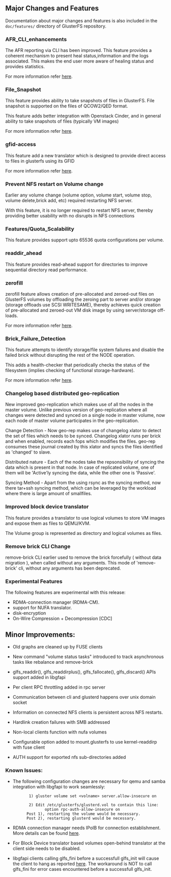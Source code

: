 ## Major Changes and Features

Documentation about major changes and features is also included in the `doc/features/` directory of GlusterFS repository.

### AFR_CLI_enhancements

The AFR reporting via CLI has been improved. This feature provides a coherent
mechanism to present heal status,information and the logs associated.
This makes the end user more aware of healing status and provides statistics.

For more information refer [here](https://github.com/gluster/glusterfs-specs/blob/master/done/GlusterFS%203.5/AFR%20CLI%20enhancements.md).

### File_Snapshot

This feature provides ability to take snapshots of files in GlusterFS.
File snapshot is supported on the files of QCOW2/QED format.

This feature adds better integration with Openstack Cinder, and
in general ability to take snapshots of files (typically VM images)

For more information refer [here](https://github.com/gluster/glusterfs-specs/blob/master/done/GlusterFS%203.5/File%20Snapshot.md).

### gfid-access

This feature add a new translator which is designed to provide direct access
to files in glusterfs using its GFID

For more information refer [here](https://github.com/gluster/glusterfs-specs/blob/master/done/GlusterFS%203.5/gfid%20access.md).

### Prevent NFS restart on Volume change
Earlier any volume change (volume option, volume start, volume stop, volume
delete,brick add, etc) required restarting NFS server.

With this feature, it is no longer required to restart NFS server, thereby
providing better usability with no disrupts in NFS connections

### Features/Quota_Scalability

This feature provides support upto 65536 quota configurations per volume.

### readdir_ahead

This feature provides read-ahead support for directories to improve sequential
directory read performance.

### zerofill

zerofill feature allows creation of pre-allocated and zeroed-out files on
GlusterFS volumes by offloading the zeroing part to server and/or storage
(storage offloads use SCSI WRITESAME), thereby achieves quick creation of
 pre-allocated and zeroed-out VM disk image by using server/storage off-loads.

For more information refer [here](https://github.com/gluster/glusterfs-specs/blob/master/done/GlusterFS%203.5/Zerofill.md).

### Brick_Failure_Detection

This feature attempts to identify storage/file system failures and disable
the failed brick without disrupting the rest of the NODE operation.

This adds a health-checker that periodically checks the status of the
filesystem (implies checking of functional storage-hardware).

For more information refer [here](https://github.com/gluster/glusterfs-specs/blob/master/done/GlusterFS%203.5/Brick%20Failure%20Detection.md).

### Changelog based distributed geo-replication

New improved geo-replication which makes use of all the nodes in the master volume.
Unlike previous version of geo-replication where all changes were detected and synced
on a single node in master volume, now each node of master volume participates in the
geo-replication.

Change Detection - Now geo-rep makes use of changelog xlator to detect the set of files
which needs to be synced. Changelog xlator runs per brick and when enabled, records
each fops which modifies the files. geo-rep consumes these journal created by this
xlator and syncs the files identified as 'changed' to slave.

Distributed nature - Each of the nodes take the repsonsibility of syncing the data
which is present in that node. In case of replicated volume, one of them will be
'Active'ly syncing the data, while the other one is 'Passive'.

Syncing Method - Apart from the using rsync as the syncing method, now there tar+ssh
syncing method, which can be leveraged by the workload where there is large amount
of smallfiles.

### Improved block device translator

This feature provides a translator to use logical volumes to store VM images
and expose them as files to QEMU/KVM.

The Volume group is represented as directory and logical volumes as files.

### Remove brick CLI Change

remove-brick CLI earlier used to remove the brick forcefully ( without data migration ),
when called without any arguments. This mode of 'remove-brick' cli, without any
arguments  has been deprecated.

### Experimental Features

The following features are experimental with this release:

- RDMA-connection manager (RDMA-CM).
- support for NUFA translator.
- disk-encryption
- On-Wire Compression + Decompression [CDC]

## Minor Improvements:

- Old graphs are cleaned up by FUSE clients

- New command "volume status tasks" introduced to track asynchronous tasks like rebalance and remove-brick

- glfs_readdir(), glfs_readdirplus(), glfs_fallocate(), glfs_discard() APIs support added in libgfapi

- Per client RPC throttling added in rpc server

- Communication between cli and glusterd happens over unix domain socket

- Information on connected NFS clients is persistent across NFS restarts.

- Hardlink creation failures with SMB addressed

- Non-local clients function with nufa volumes

- Configurable option added to mount.glusterfs to use kernel-readdirp with fuse client

- AUTH support for exported nfs sub-directories added


### Known Issues:
- The following configuration changes are necessary for qemu and samba
  integration with libgfapi to work seamlessly:

             1) gluster volume set <volname> server.allow-insecure on

             2) Edit /etc/glusterfs/glusterd.vol to contain this line:
                    option rpc-auth-allow-insecure on
            Post 1), restarting the volume would be necessary.
            Post 2), restarting glusterd would be necessary.

-  RDMA connection manager needs IPoIB for connection establishment. More
   details can be found [here](https://github.com/gluster/glusterfs-specs/blob/master/done/Features/rdmacm.md).


- For Block Device translator based volumes open-behind translator at the
client side needs to be disabled.

- libgfapi clients calling glfs_fini before a successfull glfs_init will cause the client to
  hang as reported [here](http://lists.gnu.org/archive/html/gluster-devel/2014-04/msg00179.html).
  The workaround is NOT to call glfs_fini for error cases encountered before a successfull
  glfs_init.
